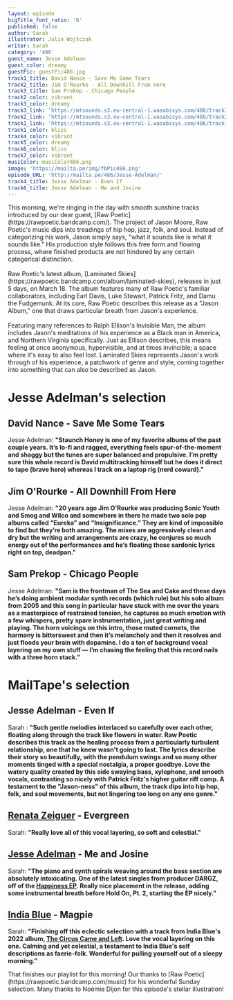 ```yaml
---
layout: episode
bigTitle_font_ratio: '6'
published: false
author: Sarah
illustrator: Julie Wojtczak
writer: Sarah
category: '486'
guest_name: Jesse Adelman
guest_color: dreamy
guestPic: guestPic486.jpg
track1_title: David Nance - Save Me Some Tears
track2_title: Jim O'Rourke - All Downhill From Here
track3_title: Sam Prekop - Chicago People
track2_color: vibrant
track3_color: dreamy
track3_link: 'https://mtsounds.s3.eu-central-1.wasabisys.com/486/track3.mp3'
track2_link: 'https://mtsounds.s3.eu-central-1.wasabisys.com/486/track2.mp3'
track1_link: 'https://mtsounds.s3.eu-central-1.wasabisys.com/486/track1.mp3'
track1_color: bliss
track4_color: vibrant
track5_color: dreamy
track6_color: bliss
track7_color: vibrant
musiColor: musiColor486.png
image: 'https://mailta.pe/img/fbPic486.png'
episode_URL: 'http://mailta.pe/486/Jesse-Adelman/'
track4_title: Jesse Adelman - Even If
track6_title: Jesse Adelman - Me and Josine
---
```

<p id="introduction">This morning, we're ringing in the day with smooth sunshine tracks introduced by our dear guest, [Raw Poetic](https://rawpoetic.bandcamp.com/). The project of Jason Moore, Raw Poetic's music dips into treadings of hip hop, jazz, folk, and soul. Instead of categorizing his work, Jason simply says, "what it sounds like is what it sounds like." His production style follows this free form and flowing process, where finished products are not hindered by any certain categorical distinction.  
  <br><br>
Raw Poetic's latest album, [Laminated Skies](https://rawpoetic.bandcamp.com/album/laminated-skies), releases in just 5 days, on March 18. The album features many of Raw Poetic's familiar collaborators, including Earl Davis, Luke Stewart, Patrick Fritz, and Damu the Fudgemunk. At its core, Raw Poetic describes this release as a "Jason Album," one that draws particular breath from Jason's experience. 
   <br><br>
  Featuring many references to Ralph Ellison's Invisible Man, the album includes Jason's meditations of his experience as a Black man in America, and Northern Virginia specifically. Just as Ellison describes, this means feeling at once anonymous, hypervisible, and at times invincible; a space where it's easy to also feel lost. Laminated Skies represents Jason's work through of his experience, a patchwork of genre and style, coming together into something that can also be described as Jason.  
</p>

# Jesse Adelman's selection

## David Nance - Save Me Some Tears
Jesse Adelman: **"**Staunch Honey is one of my favorite albums of the past couple years. It’s lo-fi and ragged, everything feels spur-of-the-moment and shaggy but the tunes are super balanced and propulsive. I’m pretty sure this whole record is David multitracking himself but he does it direct to tape (brave hero) whereas I track on a laptop rig (nerd coward).**"**

## Jim O'Rourke - All Downhill From Here
Jesse Adelman: **"**20 years ago Jim O’Rourke was producing Sonic Youth and Smog and Wilco and somewhere in there he made two solo pop albums called “Eureka” and “Insignificance.” They are kind of impossible to find but they’re both amazing. The mixes are aggressively clean and dry but the writing and arrangements are crazy, he conjures so much energy out of the performances and he’s floating these sardonic lyrics right on top, deadpan.**"**

## Sam Prekop - Chicago People
Jesse Adelman: **"**Sam is the frontman of The Sea and Cake and these days he’s doing ambient modular synth records (which rule) but his solo album from 2005 and this song in particular have stuck with me over the years as a masterpiece of restrained tension, he captures so much emotion with a few whispers, pretty spare instrumentation, just great writing and playing. The horn voicings on this intro, those muted cornets, the harmony is bittersweet and then it’s melancholy and then it resolves and just floods your brain with dopamine. I do a ton of background vocal layering on my own stuff — I’m chasing the feeling that this record nails with a three horn stack.**"**

# MailTape's selection

## Jesse Adelman - Even If
Sarah : **"**Such gentle melodies interlaced so carefully over each other, floating along through the track like flowers in water. Raw Poetic describes this track as the healing process from a particularly turbulent relationship, one that he knew wasn't going to last. The lyrics describe their story so beautifully, with the pendulum swings and so many other moments tinged with a special nostalgia, a proper goodbye. Love the watery quality created by this side swaying bass, xylophone, and smooth vocals, contrasting so nicely with Patrick Fritz's higher guitar riff comp. A testament to the "Jason-ness" of this album, the track dips into hip hop, folk, and soul movements, but not lingering too long on any one genre.**"**  

## [Renata Zeiguer](https://damuthefudgemunk.bandcamp.com/) - Evergreen
Sarah: **"**Really love all of this vocal layering, so soft and celestial.**"**

## [Jesse Adelman](https://dargz.bandcamp.com/) - Me and Josine
Sarah: **"**The piano and synth spirals weaving around the bass section are absolutely intoxicating. One of the latest singles from producer DARGZ, off of the [Happiness EP](https://dargz.bandcamp.com/track/happiness-feat-charlie-stacey-moses-boyd). Really nice placement in the release, adding some instrumental breath before Hold On, Pt. 2, starting the EP nicely.**"**

## [India Blue](https://indiablue.bandcamp.com/) - Magpie
Sarah: **"**Finishing off this eclectic selection with a track from India Blue's 2022 album, [The Circus Came and Left](https://indiablue.bandcamp.com/album/the-circus-came-and-left). Love the vocal layering on this one. Calming and yet celestial, a testament to India Blue's self descriptions as faerie-folk. Wonderful for pulling yourself out of a sleepy morning.**"**

<p id="outroduction">That finishes our playlist  for this morning! Our thanks to [Raw Poetic](https://rawpoetic.bandcamp.com/music) for his wonderful Sunday selection. Many thanks to Noémie Dijon for this episode's stellar illustration!</p>
